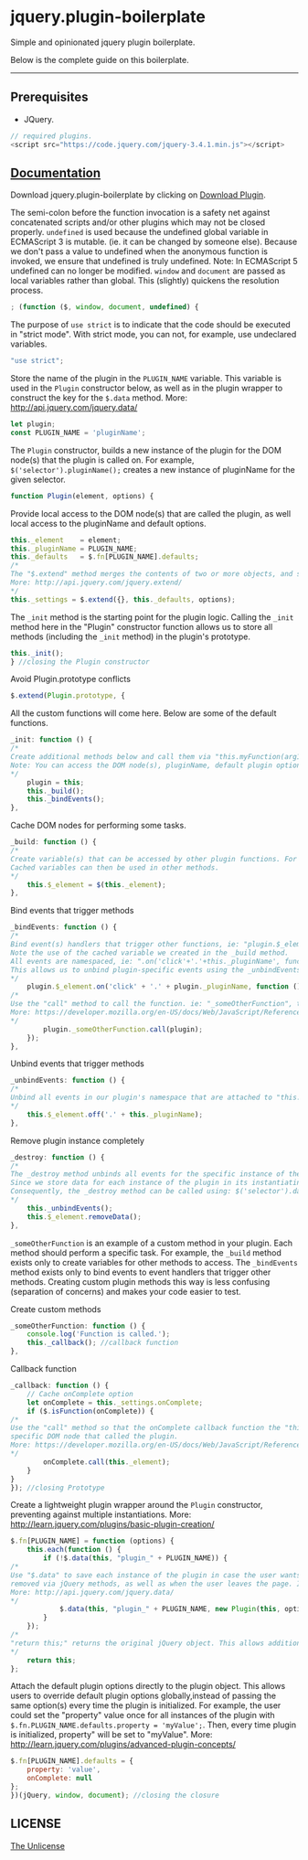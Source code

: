 # jquery.plugin-boilerplate

Simple and opinionated jquery plugin boilerplate.

Below is the complete guide on this boilerplate.

---
## Prerequisites
* JQuery.

```js
// required plugins.
<script src="https://code.jquery.com/jquery-3.4.1.min.js"></script>
```
## [Documentation](https://sid04naik.github.io/jquery.plugin-boilerplate/)
Download jquery.plugin-boilerplate by clicking on [Download Plugin](https://github.com/sid04naik/jquery.plugin-boilerplate/releases/tag/v1.0.0).

The semi-colon before the function invocation is a safety net against concatenated scripts and/or other plugins which may not be closed properly.
`undefined` is used because the undefined global variable in ECMAScript 3 is mutable. (ie. it can be changed by someone else). Because we don't pass a value to undefined when the anonymous function is invoked, we ensure that undefined is truly undefined.
Note: In ECMAScript 5 undefined can no longer be modified.
`window` and `document` are passed as local variables rather than global. This (slightly) quickens the resolution process.

```js
; (function ($, window, document, undefined) {
```

The purpose of `use strict` is to indicate that the code should be executed in "strict mode". With strict mode, you can not, for example, use undeclared variables.

```js
"use strict";
```

Store the name of the plugin in the `PLUGIN_NAME` variable. This variable is used in the `Plugin` constructor below, as well as in the plugin wrapper to construct the key for the `$.data` method.
More: http://api.jquery.com/jquery.data/

```js
let plugin;
const PLUGIN_NAME = 'pluginName';
```

The `Plugin` constructor, builds a new instance of the plugin for the DOM node(s) that the plugin is called on. For example, `$('selector').pluginName();` creates a new instance of pluginName for the given selector.

```js
function Plugin(element, options) {
```

Provide local access to the DOM node(s) that are called the plugin, as well local access to the pluginName and default options.

```js
this._element    = element;
this._pluginName = PLUGIN_NAME;
this._defaults   = $.fn[PLUGIN_NAME].defaults;
/*
The "$.extend" method merges the contents of two or more objects, and stores the result in the first object. The first object is empty so that we don't alter the default options for future instances of the plugin.
More: http://api.jquery.com/jquery.extend/
*/
this._settings = $.extend({}, this._defaults, options);
```

The `_init` method is the starting point for the plugin logic.
Calling the `_init` method here in the "Plugin" constructor function allows us to store all methods (including the `_init` method) in the plugin's prototype.

```js
this._init();
} //closing the Plugin constructor
```

Avoid Plugin.prototype conflicts

```js
$.extend(Plugin.prototype, {
```

All the custom functions will come here. Below are some of the default functions.

```js
_init: function () {
/*
Create additional methods below and call them via "this.myFunction(arg1, arg2)", ie: "this._build();".
Note: You can access the DOM node(s), pluginName, default plugin options and custom plugin options for a each instance of the plugin by using the variables "this._element", "this._pluginName", "this._defaults" and "this._settings" created in the "Plugin" constructor function (as shown in the _build method below).
*/
    plugin = this;
    this._build();
    this._bindEvents();
},
```

Cache DOM nodes for performing some tasks.

```js
_build: function () {
/*
Create variable(s) that can be accessed by other plugin functions. For example, "this.$_element = $(this._element);" will cache a jQuery reference to the element that initialized the plugin.
Cached variables can then be used in other methods.
*/
    this.$_element = $(this._element);
},
```

Bind events that trigger methods

```js
_bindEvents: function () {
/*
Bind event(s) handlers that trigger other functions, ie: "plugin.$_element.on('click', function() {});".
Note the use of the cached variable we created in the _build method.
All events are namespaced, ie: ".on('click'+'.'+this._pluginName', function() {});".
This allows us to unbind plugin-specific events using the _unbindEvents method below.
*/
    plugin.$_element.on('click' + '.' + plugin._pluginName, function () {
/*
Use the "call" method to call the function. ie: "_someOtherFunction", the "this" keyword refers to the plugin instance, not the event handler.
More: https://developer.mozilla.org/en-US/docs/Web/JavaScript/Reference/Global_Objects/Function/call
*/
        plugin._someOtherFunction.call(plugin);
    });
},
```

Unbind events that trigger methods

```js
_unbindEvents: function () {
/*
Unbind all events in our plugin's namespace that are attached to "this.$_element".
*/
    this.$_element.off('.' + this._pluginName);
},
```

Remove plugin instance completely

```js
_destroy: function () {
/*
The _destroy method unbinds all events for the specific instance of the plugin, then removes all plugin data that was stored in the plugin instance using jQuery's .removeData method.
Since we store data for each instance of the plugin in its instantiating element using the $.data method (as explained in the plugin wrapper below), we can call methods directly on the instance outside of the plugin initialization, ie: $('selector').data('plugin_myPluginName')._someOtherFunction();
Consequently, the _destroy method can be called using: $('selector').data('plugin_myPluginName')._destroy();
*/
    this._unbindEvents();
    this.$_element.removeData();
},
```

`_someOtherFunction` is an example of a custom method in your plugin. Each method should perform a specific task. For example, the `_build` method exists only to create variables for other methods to access. The `_bindEvents` method exists only to bind events to event handlers that trigger other methods.
Creating custom plugin methods this way is less confusing (separation of concerns) and makes your code easier to test.

Create custom methods

```js
_someOtherFunction: function () {
    console.log('Function is called.');
    this._callback(); //callback function
},
```

Callback function

```js
_callback: function () {
    // Cache onComplete option
    let onComplete = this._settings.onComplete;
    if ($.isFunction(onComplete)) {
/*
Use the "call" method so that the onComplete callback function the "this" keyword refers to the
specific DOM node that called the plugin.
More: https://developer.mozilla.org/en-US/docs/Web/JavaScript/Reference/Global_Objects/Function/call
*/
        onComplete.call(this._element);
    }
}
}); //closing Prototype
```

Create a lightweight plugin wrapper around the `Plugin` constructor, preventing against multiple instantiations.
More: http://learn.jquery.com/plugins/basic-plugin-creation/

```js
$.fn[PLUGIN_NAME] = function (options) {
    this.each(function () {
        if (!$.data(this, "plugin_" + PLUGIN_NAME)) {
/*
Use "$.data" to save each instance of the plugin in case the user wants to modify it. Using "$.data" in this way ensures the data is removed when the DOM element(s) are
removed via jQuery methods, as well as when the user leaves the page. It's a smart way to prevent memory leaks.
More: http://api.jquery.com/jquery.data/
*/
            $.data(this, "plugin_" + PLUGIN_NAME, new Plugin(this, options));
        }
    });
/*
"return this;" returns the original jQuery object. This allows additional jQuery methods to be chained.
*/
    return this;
};
```

Attach the default plugin options directly to the plugin object. This allows users to override default plugin options globally,instead of passing the same option(s) every time the plugin is initialized.
For example, the user could set the "property" value once for all instances of the plugin with
`$.fn.PLUGIN_NAME.defaults.property = 'myValue';`. Then, every time plugin is initialized, property" will be set to "myValue".
More: http://learn.jquery.com/plugins/advanced-plugin-concepts/

```js
$.fn[PLUGIN_NAME].defaults = {
    property: 'value',
    onComplete: null
};
})(jQuery, window, document); //closing the closure
```

## LICENSE
[The Unlicense](https://github.com/sid04naik/jquery.plugin-boilerplate/blob/master/LICENSE)
